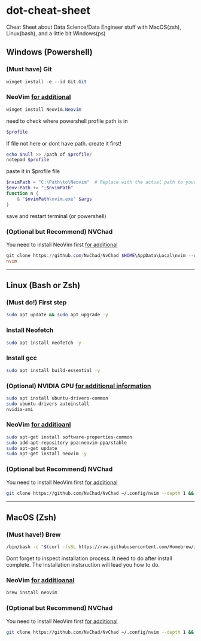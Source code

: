 # dot-cheat-sheet
Cheat Sheet about Data Science/Data Engineer stuff with MacOS(zsh), Linux(bash), and a little bit Windows(ps)

## Windows (Powershell)
### (Must have) Git
```powershell
winget install -e --id Git.Git
```
### NeoVim [for additional](https://github.com/neovim/neovim/wiki/Installing-Neovim)
```powershell
winget install Neovim.Neovim
```
need to check where powershell profile path is in
```powershell
$profile
```
If file not here or dont have path. create it first!
```powershell
echo $null >> /path of $profile/
notepad $profile
```
paste it in $profile file
```powershell
$nvimPath = "C:\Path\to\Neovim"  # Replace with the actual path to your Neovim installation
$env:Path += ";$nvimPath"
function n {
    & "$nvimPath\nvim.exe" $args
}
```
save and restart terminal (or powershell)
### (Optional but Recommend) NVChad
You need to install NeoVim first [for additional](https://nvchad.com/docs/quickstart/install)
```powershell
git clone https://github.com/NvChad/NvChad $HOME\AppData\Local\nvim --depth 1
nvim
```

---
## Linux (Bash or Zsh)
### (Must do!) First step
```bash
sudo apt update && sudo apt upgrade -y
```
### Install Neofetch
```bash
sudo apt install neofetch -y
```
### Install gcc
```bash
sudo apt install build-essential -y
```
### (Optional) NVIDIA GPU [for additional information](https://ubuntu.com/tutorials/enabling-gpu-acceleration-on-ubuntu-on-wsl2-with-the-nvidia-cuda-platform#1-overview)
```bash
sudo apt install ubuntu-drivers-common
sudo ubuntu-drivers autoinstall
nvidia-smi
```
### NeoVim [for additioanl](https://github.com/neovim/neovim/wiki/Installing-Neovim)
```bash
sudo apt-get install software-properties-common
sudo add-apt-repository ppa:neovim-ppa/stable
sudo apt-get update
sudo apt-get install neovim -y
```
### (Optional but Recommend) NVChad
You need to install NeoVim first [for additional](https://nvchad.com/docs/quickstart/install)
```bash
git clone https://github.com/NvChad/NvChad ~/.config/nvim --depth 1 && nvim
```

---
## MacOS (Zsh)
### (Must have!) Brew
```zsh
/bin/bash -c "$(curl -fsSL https://raw.githubusercontent.com/Homebrew/install/HEAD/install.sh)"
```
Dont forget to inspect installation process. It need to do after install complete. The Installation instsruction will lead you how to do.
### NeoVim [for additioanal](https://github.com/neovim/neovim/wiki/Installing-Neovim)
```zsh
brew install neovim
```
### (Optional but Recommend) NVChad
You need to install NeoVim first [for additional](https://nvchad.com/docs/quickstart/install)
```zsh
git clone https://github.com/NvChad/NvChad ~/.config/nvim --depth 1 && nvim
```
